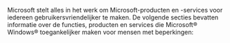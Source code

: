 Microsoft stelt alles in het werk om Microsoft-producten en -services voor iedereen gebruikersvriendelijker te maken. De volgende secties bevatten informatie over de functies, producten en services die Microsoft® Windows® toegankelijker maken voor mensen met beperkingen:

<!--HONumber=Oct16_HO1-->


